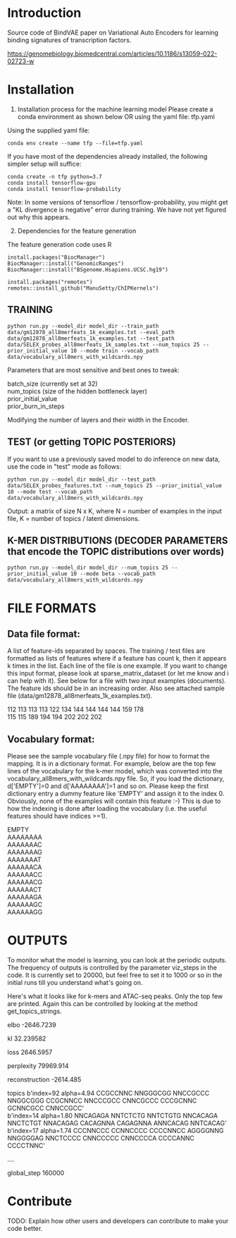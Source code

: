 # Introduction 
Source code of BindVAE paper on Variational Auto Encoders for learning binding signatures of transcription factors.

https://genomebiology.biomedcentral.com/articles/10.1186/s13059-022-02723-w


# Installation
1.	Installation process for the machine learning model
Please create a conda environment as shown below OR using the yaml file: tfp.yaml

Using the supplied yaml file:

	conda env create --name tfp --file=tfp.yaml

If you have most of the dependencies already installed, the following simpler setup will suffice:

	conda create -n tfp python=3.7
	conda install tensorflow-gpu
	conda install tensorflow-probability


Note: In some versions of tensorflow / tensorflow-probability, you might get a "KL divergence is negative" error during training. We have not yet figured out why this appears.

2. Dependencies for the feature generation

The feature generation code uses R

	install.packages("BiocManager")
	BiocManager::install("GenomicRanges")
	BiocManager::install("BSgenome.Hsapiens.UCSC.hg19")

	install.packages("remotes")
	remotes::install_github("ManuSetty/ChIPKernels")



## TRAINING

	python run.py --model_dir model_dir --train_path data/gm12878_all8merfeats_1k_examples.txt --eval_path data/gm12878_all8merfeats_1k_examples.txt --test_path data/SELEX_probes_all8merfeats_1k_samples.txt --num_topics 25 --prior_initial_value 10 --mode train --vocab_path data/vocabulary_all8mers_with_wildcards.npy

Parameters that are most sensitive and best ones to tweak:

batch_size  (currently set at 32)<br>
num_topics  (size of the hidden bottleneck layer)<br>
prior_initial_value<br>
prior_burn_in_steps<br>

Modifying the number of layers and their width in the Encoder.

## TEST (or getting TOPIC POSTERIORS)

If you want to use a previously saved model to do inference on new data, use the code in "test" mode as follows:

	python run.py --model_dir model_dir --test_path data/SELEX_probes_features.txt --num_topics 25 --prior_initial_value 10 --mode test --vocab_path data/vocabulary_all8mers_with_wildcards.npy

Output: a matrix of size N x K, where N = number of examples in the input file, K = number of topics / latent dimensions.

## K-MER DISTRIBUTIONS (DECODER PARAMETERS that encode the TOPIC distributions over words)

	python run.py --model_dir model_dir --num_topics 25 --prior_initial_value 10 --mode beta --vocab_path data/vocabulary_all8mers_with_wildcards.npy

# FILE FORMATS

## Data file format:
A list of feature-ids separated by spaces. The training / test files are formatted as lists of features where if a feature has count k, then it appears k times in the list. Each line of the file is one example.
If you want to change this input format, please look at sparse_matrix_dataset (or let me know and i can help with it). See below for a file with two input examples (documents). The feature ids should be in an increasing order. Also see attached sample file (data/gm12878_all8merfeats_1k_examples.txt).

112 113 113 113 122 134 144 144 144 144 159 178<br>
115 115 189 194 194 202 202 202

## Vocabulary format:
Please see the sample vocabulary file (.npy file) for how to format the <feature-id>  <feature-name>  mapping.  It is in a dictionary format. For example, below are the top few lines of the vocabulary for the k-mer model, which was converted into the vocabulary_all8mers_with_wildcards.npy file. So, if you load the dictionary, d['EMPTY']=0  and d['AAAAAAAA']=1 and so on. Please keep the first dictionary entry a dummy feature like 'EMPTY' and assign it to the index 0. Obviously, none of the examples will contain this feature :-) This is due to how the indexing is done after loading the vocabulary (i.e. the useful features should have indices >=1).

EMPTY<br>
AAAAAAAA<br>
AAAAAAAC<br>
AAAAAAAG<br>
AAAAAAAT<br>
AAAAAACA<br>
AAAAAACC<br>
AAAAAACG<br>
AAAAAACT<br>
AAAAAAGA<br>
AAAAAAGC<br>
AAAAAAGG<br>

# OUTPUTS

To monitor what the model is learning, you can look at the periodic outputs. The frequency of outputs is controlled by the parameter viz_steps in the code. It is currently set to 20000, but feel free to set it to 1000 or so in the initial runs till you understand what's going on.

Here's what it looks like for k-mers and ATAC-seq peaks. Only the top few are printed. Again this can be controlled by looking at the method get_topics_strings.

elbo
-2646.7239

kl
32.239582

loss
2646.5957

perplexity
79969.914

reconstruction
-2614.485

topics
b'index=92 alpha=4.94 CCGCCNNC NNGGGCGG NNCCGCCC NNGGCGGG CCGCNNCC NNCCCGCC CNNCGCCC CCCGCNNC GCNNCGCC CNNCCGCC'<br>
b'index=14 alpha=1.80 NNCAGAGA NNTCTCTG NNTCTGTG NNCACAGA NNCTCTGT NNACAGAG CACAGNNA CAGAGNNA ANNCACAG NNTCACAG'<br>
b'index=17 alpha=1.74 CCCNNCCC CCNNCCCC CCCCNNCC AGGGGNNG NNGGGGAG NNCTCCCC CNNCCCCC CNNCCCCA CCCCANNC CCCCTNNC'<br>

....

global_step
160000


# Contribute
TODO: Explain how other users and developers can contribute to make your code better. 
